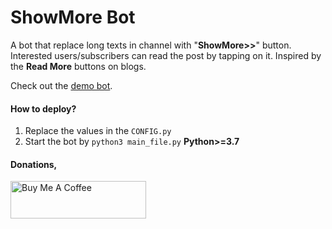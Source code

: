# ShowMore Bot

A bot that replace long texts in channel with "**ShowMore>>**" button. Interested users/subscribers can read the post by tapping on it. Inspired by the **Read More** buttons on blogs.

Check out the <a href = "https://t.me/ShowMore_Bot">demo bot</a>.

#### How to deploy?
1. Replace the values in the `CONFIG.py`
2. Start the bot by `python3 main_file.py`
**Python>=3.7**
   
#### Donations,
<a href="https://www.buymeacoffee.com/whitewisp" target="_blank"><img src="https://cdn.buymeacoffee.com/buttons/v2/default-yellow.png" alt="Buy Me A Coffee" style="height: 60px !important;width: 217px !important;" ></a>